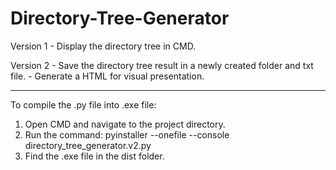 # Directory-Tree-Generator

Version 1 - Display the directory tree in CMD.

Version 2 - Save the directory tree result in a newly created folder and txt file.
          - Generate a HTML for visual presentation.

------------------------------------------------

To compile the .py file into .exe file:

1. Open CMD and navigate to the project directory.
2. Run the command: pyinstaller --onefile --console directory_tree_generator.v2.py
3. Find the .exe file in the dist folder.
